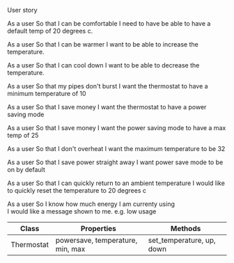 User story

As a user
So that I can be comfortable
I need to have be able to have a default temp of 20 degrees c.

As a user
So that I can be warmer
I want to be able to increase the temperature.

As a user
So that I can cool down
I want to be able to decrease the temperature.

As a user
So that my pipes don't burst
I want the thermostat to have a minimum temperature of 10

As a user
So that I save money
I want the thermostat to have a power saving mode

As a user
So that I save money
I want the power saving mode to have a max temp of 25

As a user
So that I don't overheat
I want the maximum temperature to be 32

As a user
So that I save power straight away
I want power save mode to be on by default

As a user
So that I can quickly return to an ambient temperature
I would like to quickly reset the temperature to 20 degrees c

As a user 
So I know how much energy I am currenty using  
I would like a message shown to me. e.g. low usage


Class     |    Properties  |  Methods
-|-|-|
Thermostat | powersave, temperature, min, max | set_temperature, up, down
